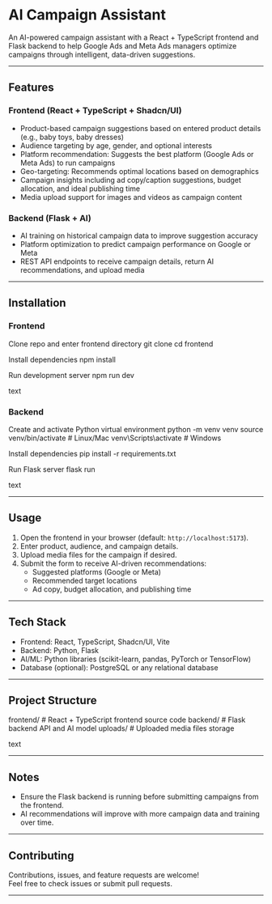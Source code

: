 # AI Campaign Assistant

An AI-powered campaign assistant with a React + TypeScript frontend and Flask backend to help Google Ads and Meta Ads managers optimize campaigns through intelligent, data-driven suggestions.

---

## Features

### Frontend (React + TypeScript + Shadcn/UI)

- Product-based campaign suggestions based on entered product details (e.g., baby toys, baby dresses)
- Audience targeting by age, gender, and optional interests
- Platform recommendation: Suggests the best platform (Google Ads or Meta Ads) to run campaigns
- Geo-targeting: Recommends optimal locations based on demographics
- Campaign insights including ad copy/caption suggestions, budget allocation, and ideal publishing time
- Media upload support for images and videos as campaign content

### Backend (Flask + AI)

- AI training on historical campaign data to improve suggestion accuracy
- Platform optimization to predict campaign performance on Google or Meta
- REST API endpoints to receive campaign details, return AI recommendations, and upload media

---

## Installation

### Frontend

Clone repo and enter frontend directory
git clone <repo-url>
cd frontend

Install dependencies
npm install

Run development server
npm run dev

text

### Backend

Create and activate Python virtual environment
python -m venv venv
source venv/bin/activate # Linux/Mac
venv\Scripts\activate # Windows

Install dependencies
pip install -r requirements.txt

Run Flask server
flask run

text

---

## Usage

1. Open the frontend in your browser (default: `http://localhost:5173`).
2. Enter product, audience, and campaign details.
3. Upload media files for the campaign if desired.
4. Submit the form to receive AI-driven recommendations:
   - Suggested platforms (Google or Meta)
   - Recommended target locations
   - Ad copy, budget allocation, and publishing time

---

## Tech Stack

- Frontend: React, TypeScript, Shadcn/UI, Vite
- Backend: Python, Flask
- AI/ML: Python libraries (scikit-learn, pandas, PyTorch or TensorFlow)
- Database (optional): PostgreSQL or any relational database

---

## Project Structure

frontend/ # React + TypeScript frontend source code
backend/ # Flask backend API and AI model
uploads/ # Uploaded media files storage

text

---

## Notes

- Ensure the Flask backend is running before submitting campaigns from the frontend.
- AI recommendations will improve with more campaign data and training over time.

---

## Contributing

Contributions, issues, and feature requests are welcome!  
Feel free to check issues or submit pull requests.

---